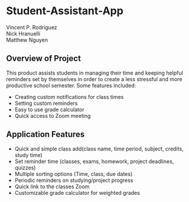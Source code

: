 # Student-Assistant-App
Vincent P. Rodriguez <br />
Nick Hranuelli <br />
Matthew Nguyen <br />

## Overview of Project
This product assists students in managing their time and keeping helpful reminders set by themselves in order to create a less stressful and more productive school semester. Some features included: 
* Creating custom notifications for class times 
* Setting custom reminders 
* Easy to use grade calculator 
* Quick access to Zoom meeting  

## Application Features
* Quick and simple class add(class name, time period, subject, credits, study time)
* Set reminder time (classes, exams, homework, project deadlines, quizzes)
* Multiple sorting options (Time, class, due dates)
* Periodic reminders on studying/project progress
* Quick link to the classes Zoom
* Customizable grade calculator for weighted grades
